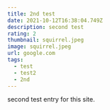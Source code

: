 ```yaml
---
title: 2nd test
date: 2021-10-12T16:38:04.749Z
description: second test
rating: 2
thumbnail: squirrel.jpeg
image: squirrel.jpeg
url: google.com
tags:
  - test
  - test2
  - 2nd
---
```

second test entry for this site.